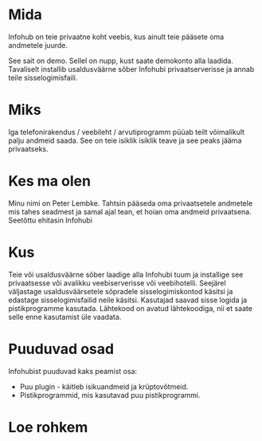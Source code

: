 # Mida

Infohub on teie privaatne koht veebis, kus ainult teie pääsete oma andmetele juurde.

See sait on demo. Sellel on nupp, kust saate demokonto alla laadida. Tavaliselt installib usaldusväärne sõber Infohubi
privaatserverisse ja annab teile sisselogimisfaili.

# Miks

Iga telefonirakendus / veebileht / arvutiprogramm püüab teilt võimalikult palju andmeid saada. See on teie isiklik
isiklik teave ja see peaks jääma privaatseks.

# Kes ma olen

Minu nimi on Peter Lembke. Tahtsin pääseda oma privaatsetele andmetele mis tahes seadmest ja samal ajal tean, et hoian
oma andmeid privaatsena. Seetõttu ehitasin Infohubi

# Kus

Teie või usaldusväärne sõber laadige alla Infohubi tuum ja installige see privaatsesse või avalikku veebiserverisse või
veebihotelli. Seejärel väljastage usaldusväärsetele sõpradele sisselogimiskontod käsitsi ja edastage sisselogimisfailid
neile käsitsi. Kasutajad saavad sisse logida ja pistikprogramme kasutada. Lähtekood on avatud lähtekoodiga, nii et saate
selle enne kasutamist üle vaadata.

# Puuduvad osad

Infohubist puuduvad kaks peamist osa:

* Puu plugin - käitleb isikuandmeid ja krüptovõtmeid.
* Pistikprogrammid, mis kasutavad puu pistikprogrammi.

# Loe rohkem
